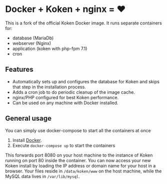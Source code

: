 # Docker + Koken + nginx = ♥

This is a fork of the official Koken Docker image. It runs separate containers for:
* database (MariaDb)
* webserver (Nginx)
* application (koken with php-fpm 7.1)
* cron

## Features

* Automatically sets up and configures the database for Koken and skips that step in the installation process.
* Adds a cron job to do periodic cleanup of the image cache.
* nginx/PHP configured for best Koken performance.
* Can be used on any machine with Docker installed.

## General usage

You can simply use docker-compose to start all the containers at once

1. Install [Docker](https://www.docker.io/gettingstarted/#h_installation).
2. Execute `docker-compose up` to start the containers

This forwards port 8080 on your host machine to the instance of Koken running on port 80 inside the container. You can now access your new Koken install by loading the IP address or domain name for your host in a browser. Your files reside in `/data/koken/www` on the host machine, while the MySQL data lives in `/var/lib/mysql`.

